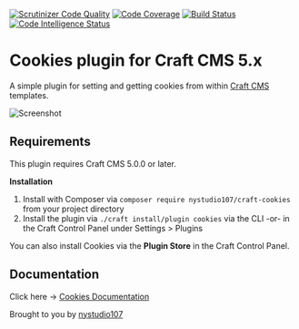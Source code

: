 [![Scrutinizer Code Quality](https://scrutinizer-ci.com/g/nystudio107/craft-cookies/badges/quality-score.png?b=v5)](https://scrutinizer-ci.com/g/nystudio107/craft-cookies/?branch=v5) [![Code Coverage](https://scrutinizer-ci.com/g/nystudio107/craft-cookies/badges/coverage.png?b=v5)](https://scrutinizer-ci.com/g/nystudio107/craft-cookies/?branch=v5) [![Build Status](https://scrutinizer-ci.com/g/nystudio107/craft-cookies/badges/build.png?b=v5)](https://scrutinizer-ci.com/g/nystudio107/craft-cookies/build-status/v5) [![Code Intelligence Status](https://scrutinizer-ci.com/g/nystudio107/craft-cookies/badges/code-intelligence.svg?b=v5)](https://scrutinizer-ci.com/code-intelligence)

# Cookies plugin for Craft CMS 5.x

A simple plugin for setting and getting cookies from within [Craft CMS](http://craftcms.com) templates.

![Screenshot](./docs/docs/resources/img/plugin-logo.png)

## Requirements

This plugin requires Craft CMS 5.0.0 or later.

**Installation**

1. Install with Composer via `composer require nystudio107/craft-cookies` from your project directory
2. Install the plugin via `./craft install/plugin cookies` via the CLI -or- in the Craft Control Panel under Settings > Plugins

You can also install Cookies via the **Plugin Store** in the Craft Control Panel.

## Documentation

Click here -> [Cookies Documentation](https://nystudio107.com/plugins/cookies/documentation)

Brought to you by [nystudio107](http://nystudio107.com)
